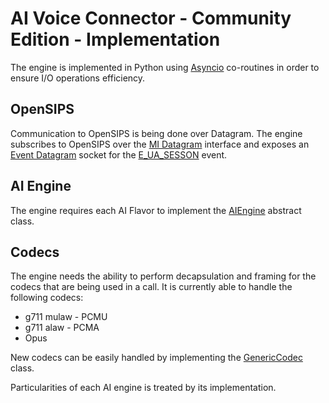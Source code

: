 # AI Voice Connector - Community Edition - Implementation

The engine is implemented in Python using
[Asyncio](https://docs.python.org/3/library/asyncio.html) co-routines in order
to ensure I/O operations efficiency.

## OpenSIPS

Communication to OpenSIPS is being done over Datagram. The engine subscribes
to OpenSIPS over the [MI
Datagram](https://opensips.org/docs/modules/3.6.x/mi_datagram.html) interface
and exposes an [Event
Datagram](https://opensips.org/docs/modules/3.6.x/event_datagram.html) socket
for the
[E_UA_SESSON](https://opensips.org/docs/modules/3.6.x/b2b_entities#event_E_UA_SESSION)
event.

## AI Engine

The engine requires each AI Flavor to implement the [AIEngine](../src/ai.py)
abstract class.

## Codecs

The engine needs the ability to perform decapsulation and framing for the
codecs that are being used in a call. It is currently able to handle the
following codecs:

* g711 mulaw - PCMU
* g711 alaw - PCMA
* Opus

New codecs can be easily handled by implementing the
[GenericCodec](../src/codec.py) class.

Particularities of each AI engine is treated by its implementation.
